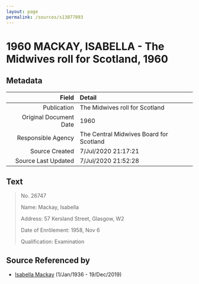```yaml
---
layout: page
permalink: /sources/s13877893
---
```


# 1960 MACKAY, ISABELLA - The Midwives roll for Scotland, 1960

## Metadata

Field | Detail
---:|:---
Publication | The Midwives roll for Scotland
Original Document Date | 1960
Responsible Agency | The Central Midwives Board for Scotland
Source Created | 7/Jul/2020 21:17:21
Source Last Updated | 7/Jul/2020 21:52:28

## Text

> No. 26747
>
> Name: Mackay, Isabella
>
> Address: 57 Kersland Street, Glasgow, W2
>
> Date of Enrôlement: 1958, Nov 6
>
> Qualification: Examination
>

## Source Referenced by

* [Isabella Mackay](../people/@25303611@-isabella-mackay-b1936-1-1-d2019-12-19.md) (1/Jan/1936 - 19/Dec/2019)
